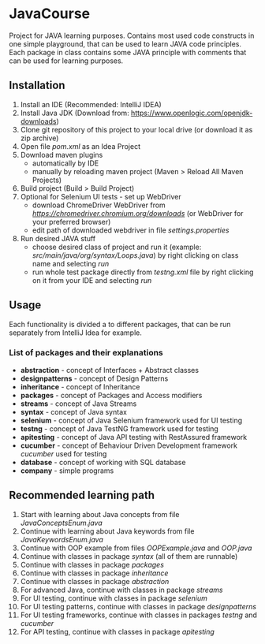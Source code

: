 # JavaCourse
Project for JAVA learning purposes. 
Contains most used code constructs in one simple playground, that can be used to learn JAVA code principles.
Each package in class contains some JAVA principle with comments that can be used for learning purposes.


## Installation
1. Install an IDE (Recommended: IntelliJ IDEA)
1. Install Java JDK (Download from: https://www.openlogic.com/openjdk-downloads)
1. Clone git repository of this project to your local drive (or download it as zip archive)
1. Open file *pom.xml* as an Idea Project
1. Download maven plugins
   - automatically by IDE
   - manually by reloading maven project (Maven > Reload All Maven Projects)
1. Build project (Build > Build Project)
1. Optional for Selenium UI tests - set up WebDriver 
   - download ChromeDriver WebDriver from *https://chromedriver.chromium.org/downloads* (or WebDriver for your preferred browser)
   - edit path of downloaded webdriver in file *settings.properties*
1. Run desired JAVA stuff
	- choose desired class of project and run it (example: *src/main/java/org/syntax/Loops.java*) by right clicking on class name and selecting *run*
	- run whole test package directly from *testng.xml* file by right clicking on it from your IDE and selecting *run*


## Usage
Each functionality is divided a to different packages, that can be run separately from IntelliJ Idea for example.


### List of packages and their explanations
- **abstraction**    - concept of Interfaces + Abstract classes
- **designpatterns** - concept of Design Patterns
- **inheritance**    - concept of Inheritance
- **packages**       - concept of Packages and Access modifiers
- **streams**        - concept of Java Streams
- **syntax**         - concept of Java syntax
- **selenium**       - concept of Java Selenium framework used for UI testing
- **testng**         - concept of Java TestNG framework used for testing
- **apitesting**     - concept of Java API testing with RestAssured framework
- **cucumber**       - concept of Behaviour Driven Development framework *cucumber* used for testing
- **database**       - concept of working with SQL database
- **company**        - simple programs


## Recommended learning path
1. Start with learning about Java concepts from file *JavaConceptsEnum.java*
1. Continue with learning about Java keywords from file *JavaKeywordsEnum.java*
1. Continue with OOP example from files *OOPExample.java* and *OOP.java*
1. Continue with classes in package *syntax* (all of them are runnable)
1. Continue with classes in package *packages*
1. Continue with classes in package *inheritance*
1. Continue with classes in package *abstraction*
1. For advanced Java, continue with classes in package *streams*
1. For UI testing, continue with classes in package *selenium*
1. For UI testing patterns, continue with classes in package *designpatterns*
1. For UI testing frameworks, continue with classes in packages *testng* and *cucumber*
1. For API testing, continue with classes in package *apitesting*

